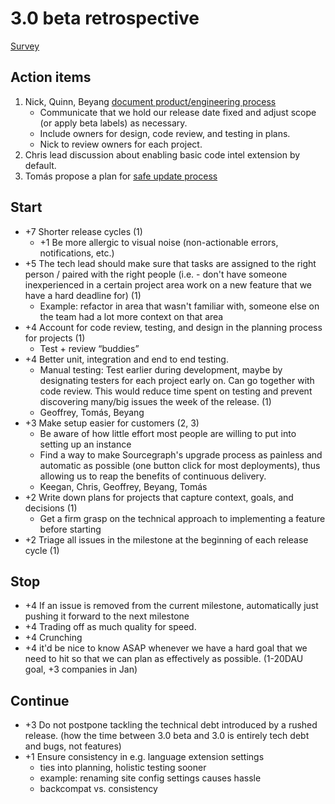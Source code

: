 # 3.0 beta retrospective

[Survey](https://docs.google.com/forms/d/e/1FAIpQLSceowJsPCfow-7cwSiQk4xpQkwu_az6sQ2xIWbSLGEbnLePMQ/viewform?usp=sf_link)

## Action items

1. Nick, Quinn, Beyang [document product/engineering process](https://github.com/sourcegraph/sourcegraph/pull/1961)
   - Communicate that we hold our release date fixed and adjust scope (or apply beta labels) as necessary.
   - Include owners for design, code review, and testing in plans.
   - Nick to review owners for each project.
2. Chris lead discussion about enabling basic code intel extension by default.
3. Tomás propose a plan for [safe update process](https://github.com/sourcegraph/sourcegraph/pull/2014)

## Start

- +7 Shorter release cycles (1)
  - +1 Be more allergic to visual noise (non-actionable errors, notifications, etc.)
- +5 The tech lead should make sure that tasks are assigned to the right person / paired with the right people (i.e. - don't have someone inexperienced in a certain project area work on a new feature that we have a hard deadline for) (1)
  - Example: refactor in area that wasn't familiar with, someone else on the team had a lot more context on that area
- +4 Account for code review, testing, and design in the planning process for projects (1)
  - Test + review “buddies”
- +4 Better unit, integration and end to end testing.
  - Manual testing: Test earlier during development, maybe by designating testers for each project early on. Can go together with code review. This would reduce time spent on testing and prevent discovering many/big issues the week of the release. (1)
  - Geoffrey, Tomás, Beyang
- +3 Make setup easier for customers (2, 3)
  - Be aware of how little effort most people are willing to put into setting up an instance
  - Find a way to make Sourcegraph's upgrade process as painless and automatic as possible (one button click for most deployments), thus allowing us to reap the benefits of continuous delivery.
  - Keegan, Chris, Geoffrey, Beyang, Tomás
- +2 Write down plans for projects that capture context, goals, and decisions (1)
  - Get a firm grasp on the technical approach to implementing a feature before starting
- +2 Triage all issues in the milestone at the beginning of each release cycle (1)

## Stop

- +4 If an issue is removed from the current milestone, automatically just pushing it forward to the next milestone
- +4 Trading off as much quality for speed.
- +4 Crunching
- +4 it'd be nice to know ASAP whenever we have a hard goal that we need to hit so that we can plan as effectively as possible. (1-20DAU goal, +3 companies in Jan)

## Continue

- +3 Do not postpone tackling the technical debt introduced by a rushed release. (how the time between 3.0 beta and 3.0 is entirely tech debt and bugs, not features)
- +1 Ensure consistency in e.g. language extension settings
  - ties into planning, holistic testing sooner
  - example: renaming site config settings causes hassle
  - backcompat vs. consistency
